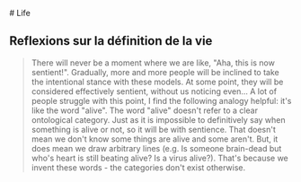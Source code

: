 # Life

## **Reflexions sur la définition de la vie**

> There will never be a moment where we are like, "Aha, this is now sentient!". Gradually, more and more people will be inclined to take the intentional stance with these models. At some point, they will be considered effectively sentient, without us noticing even...
A lot of people struggle with this point, I find the following analogy helpful: it's like the word "alive". The word "alive" doesn't refer to a clear ontological category. Just as it is impossible to definitively say when something is alive or not, so it will be with sentience.
That doesn't mean we don't know some things are alive and some aren't. But, it does mean we draw arbitrary lines (e.g. Is someone brain-dead but who's heart is still beating alive? Is a virus alive?). That's because we invent these words - the categories don't exist otherwise.
